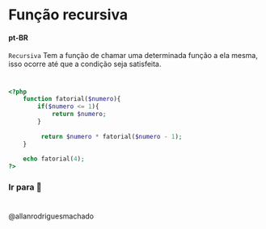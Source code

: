 # Função recursiva

#### pt-BR

`Recursiva` Tem a função de chamar uma determinada função a ela mesma, isso ocorre até que a condição seja satisfeita.

#

```php
<?php
    function fatorial($numero){
        if($numero <= 1){
            return $numero;
        }
        
         return $numero * fatorial($numero - 1);
    }
    
    echo fatorial(4);
?>
```

### Ir para []()🚀

#

@allanrodriguesmachado
